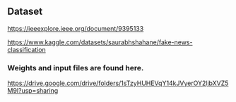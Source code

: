 
## Dataset
https://ieeexplore.ieee.org/document/9395133 

https://www.kaggle.com/datasets/saurabhshahane/fake-news-classification


### Weights and input files are found here.
https://drive.google.com/drive/folders/1sTzyHUHEVqY14kJVyerOY2ljbXVZ5M9l?usp=sharing